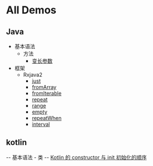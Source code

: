 # All Demos

## Java

- 基本语法
    - 方法
        - [变长参数](src/main/java/top/mcwebsite/java/demo/base/method/VarargsDemo.java)
- 框架
    - Rxjava2
        - [just](src/main/java/top/mcwebsite/java/demo/rxjava2/SimpleRxJava2DemoJust.java)
        - [fromArray](src/main/java/top/mcwebsite/java/demo/rxjava2/SimpleRxJava2DemoFromArray.java)
        - [fromIterable](src/main/java/top/mcwebsite/java/demo/rxjava2/SimpleRxJava2DemoFromIterable.java)
        - [repeat](src/main/java/top/mcwebsite/java/demo/rxjava2/SimpleRxJava2DemoFromRepeat.java)
        - [range](src/main/java/top/mcwebsite/java/demo/rxjava2/SimpleRxJava2DemoRange.java)
        - [empty](src/main/java/top/mcwebsite/java/demo/rxjava2/SimpleRxJava2DemoEmpty.java)
        - [repeatWhen](src/main/java/top/mcwebsite/java/demo/rxjava2/SimpleRxJava2DemoRepeatWhen.java)
        - [interval](src/main/java/top/mcwebsite/java/demo/rxjava2/SimpleRxJava2DemoInterval.java)

## kotlin

-- 基本语法
    - 类
        -- [Kotlin 的 constructor 与 init 初始化的顺序](/src/main/kotlin/top/mcwebsite/kotlin/demo/base/InitOrder.kt)
